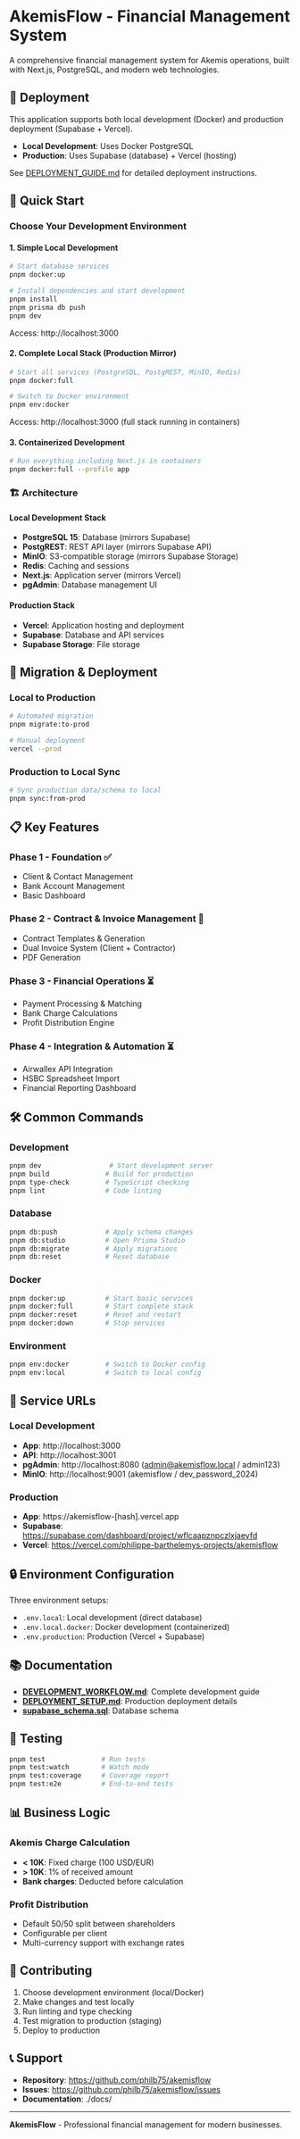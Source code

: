 # AkemisFlow - Financial Management System

A comprehensive financial management system for Akemis operations, built with Next.js, PostgreSQL, and modern web technologies.

## 🚀 Deployment

This application supports both local development (Docker) and production deployment (Supabase + Vercel).

- **Local Development**: Uses Docker PostgreSQL
- **Production**: Uses Supabase (database) + Vercel (hosting)

See [DEPLOYMENT_GUIDE.md](./DEPLOYMENT_GUIDE.md) for detailed deployment instructions.

## 🚀 Quick Start

### Choose Your Development Environment

#### 1. Simple Local Development
```bash
# Start database services
pnpm docker:up

# Install dependencies and start development
pnpm install
pnpm prisma db push
pnpm dev
```
Access: http://localhost:3000

#### 2. Complete Local Stack (Production Mirror)
```bash
# Start all services (PostgreSQL, PostgREST, MinIO, Redis)
pnpm docker:full

# Switch to Docker environment
pnpm env:docker
```
Access: http://localhost:3000 (full stack running in containers)

#### 3. Containerized Development
```bash
# Run everything including Next.js in containers
pnpm docker:full --profile app
```

### 🏗️ Architecture

#### Local Development Stack
- **PostgreSQL 15**: Database (mirrors Supabase)
- **PostgREST**: REST API layer (mirrors Supabase API)  
- **MinIO**: S3-compatible storage (mirrors Supabase Storage)
- **Redis**: Caching and sessions
- **Next.js**: Application server (mirrors Vercel)
- **pgAdmin**: Database management UI

#### Production Stack  
- **Vercel**: Application hosting and deployment
- **Supabase**: Database and API services
- **Supabase Storage**: File storage

## 🔄 Migration & Deployment

### Local to Production
```bash
# Automated migration
pnpm migrate:to-prod

# Manual deployment
vercel --prod
```

### Production to Local Sync
```bash
# Sync production data/schema to local
pnpm sync:from-prod
```

## 📋 Key Features

### Phase 1 - Foundation ✅
- Client & Contact Management
- Bank Account Management  
- Basic Dashboard

### Phase 2 - Contract & Invoice Management 🔄
- Contract Templates & Generation
- Dual Invoice System (Client + Contractor)
- PDF Generation

### Phase 3 - Financial Operations ⏳
- Payment Processing & Matching
- Bank Charge Calculations
- Profit Distribution Engine

### Phase 4 - Integration & Automation ⏳  
- Airwallex API Integration
- HSBC Spreadsheet Import
- Financial Reporting Dashboard

## 🛠️ Common Commands

### Development
```bash
pnpm dev                 # Start development server
pnpm build              # Build for production
pnpm type-check         # TypeScript checking
pnpm lint               # Code linting
```

### Database
```bash
pnpm db:push            # Apply schema changes
pnpm db:studio          # Open Prisma Studio
pnpm db:migrate         # Apply migrations
pnpm db:reset           # Reset database
```

### Docker
```bash
pnpm docker:up          # Start basic services
pnpm docker:full        # Start complete stack
pnpm docker:reset       # Reset and restart
pnpm docker:down        # Stop services
```

### Environment
```bash
pnpm env:docker         # Switch to Docker config
pnpm env:local          # Switch to local config
```

## 🔗 Service URLs

### Local Development
- **App**: http://localhost:3000
- **API**: http://localhost:3001  
- **pgAdmin**: http://localhost:8080 (admin@akemisflow.local / admin123)
- **MinIO**: http://localhost:9001 (akemisflow / dev_password_2024)

### Production
- **App**: https://akemisflow-[hash].vercel.app
- **Supabase**: https://supabase.com/dashboard/project/wflcaapznpczlxjaeyfd
- **Vercel**: https://vercel.com/philippe-barthelemys-projects/akemisflow

## 🔒 Environment Configuration

Three environment setups:
- `.env.local`: Local development (direct database)
- `.env.local.docker`: Docker development (containerized)  
- `.env.production`: Production (Vercel + Supabase)

## 📚 Documentation

- **[DEVELOPMENT_WORKFLOW.md](./DEVELOPMENT_WORKFLOW.md)**: Complete development guide
- **[DEPLOYMENT_SETUP.md](./DEPLOYMENT_SETUP.md)**: Production deployment details
- **[supabase_schema.sql](./supabase_schema.sql)**: Database schema

## 🧪 Testing

```bash
pnpm test              # Run tests
pnpm test:watch        # Watch mode
pnpm test:coverage     # Coverage report  
pnpm test:e2e          # End-to-end tests
```

## 📊 Business Logic

### Akemis Charge Calculation
- **< 10K**: Fixed charge (100 USD/EUR)
- **> 10K**: 1% of received amount
- **Bank charges**: Deducted before calculation

### Profit Distribution
- Default 50/50 split between shareholders
- Configurable per client
- Multi-currency support with exchange rates

## 🤝 Contributing

1. Choose development environment (local/Docker)
2. Make changes and test locally
3. Run linting and type checking
4. Test migration to production (staging)
5. Deploy to production

## 📞 Support

- **Repository**: https://github.com/philb75/akemisflow
- **Issues**: https://github.com/philb75/akemisflow/issues
- **Documentation**: ./docs/

---

**AkemisFlow** - Professional financial management for modern businesses.